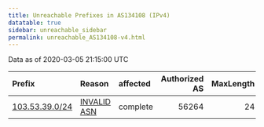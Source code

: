 ```yaml
---
title: Unreachable Prefixes in AS134108 (IPv4)
datatable: true
sidebar: unreachable_sidebar
permalink: unreachable_AS134108-v4.html
---
```


Data as of 2020-03-05 21:15:00 UTC


<div class="datatable-begin"></div>

| Prefix                                                 | Reason                                                                                                 | affected   |   Authorized AS |   MaxLength | Anchor                                       |   unreachable /24s |
|:-------------------------------------------------------|:-------------------------------------------------------------------------------------------------------|:-----------|----------------:|------------:|:---------------------------------------------|-------------------:|
| [103.53.39.0/24](https://stat.ripe.net/103.53.39.0/24) | [INVALID ASN](https://rpki-validator.ripe.net/announcement-preview?asn=AS134108&prefix=103.53.39.0/24) | complete   |           56264 |          24 | [APNIC](unreachable_APNIC_RPKI_Root-v4.html) |                  1 |

<div class="datatable-end"></div>